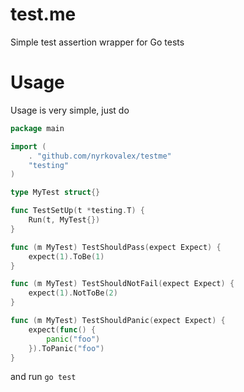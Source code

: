 # test.me
Simple test assertion wrapper for Go tests

# Usage

Usage is very simple, just do


```go
package main

import (
	. "github.com/nyrkovalex/testme"
	"testing"
)

type MyTest struct{}

func TestSetUp(t *testing.T) {
	Run(t, MyTest{})
}

func (m MyTest) TestShouldPass(expect Expect) {
	expect(1).ToBe(1)
}

func (m MyTest) TestShouldNotFail(expect Expect) {
	expect(1).NotToBe(2)
}

func (m MyTest) TestShouldPanic(expect Expect) {
	expect(func() {
		panic("foo")
	}).ToPanic("foo")
}

```

and run `go test`

